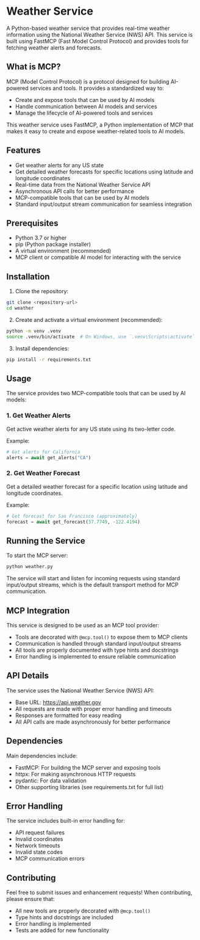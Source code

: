 # Weather Service

A Python-based weather service that provides real-time weather information using the National Weather Service (NWS) API. This service is built using FastMCP (Fast Model Control Protocol) and provides tools for fetching weather alerts and forecasts.

## What is MCP?

MCP (Model Control Protocol) is a protocol designed for building AI-powered services and tools. It provides a standardized way to:
- Create and expose tools that can be used by AI models
- Handle communication between AI models and services
- Manage the lifecycle of AI-powered tools and services

This weather service uses FastMCP, a Python implementation of MCP that makes it easy to create and expose weather-related tools to AI models.

## Features

- Get weather alerts for any US state
- Get detailed weather forecasts for specific locations using latitude and longitude coordinates
- Real-time data from the National Weather Service API
- Asynchronous API calls for better performance
- MCP-compatible tools that can be used by AI models
- Standard input/output stream communication for seamless integration

## Prerequisites

- Python 3.7 or higher
- pip (Python package installer)
- A virtual environment (recommended)
- MCP client or compatible AI model for interacting with the service

## Installation

1. Clone the repository:
```bash
git clone <repository-url>
cd weather
```

2. Create and activate a virtual environment (recommended):
```bash
python -m venv .venv
source .venv/bin/activate  # On Windows, use `.venv\Scripts\activate`
```

3. Install dependencies:
```bash
pip install -r requirements.txt
```

## Usage

The service provides two MCP-compatible tools that can be used by AI models:

### 1. Get Weather Alerts
Get active weather alerts for any US state using its two-letter code.

Example:
```python
# Get alerts for California
alerts = await get_alerts("CA")
```

### 2. Get Weather Forecast
Get a detailed weather forecast for a specific location using latitude and longitude coordinates.

Example:
```python
# Get forecast for San Francisco (approximately)
forecast = await get_forecast(37.7749, -122.4194)
```

## Running the Service

To start the MCP server:

```bash
python weather.py
```

The service will start and listen for incoming requests using standard input/output streams, which is the default transport method for MCP communication.

## MCP Integration

This service is designed to be used as an MCP tool provider:
- Tools are decorated with `@mcp.tool()` to expose them to MCP clients
- Communication is handled through standard input/output streams
- All tools are properly documented with type hints and docstrings
- Error handling is implemented to ensure reliable communication

## API Details

The service uses the National Weather Service (NWS) API:
- Base URL: https://api.weather.gov
- All requests are made with proper error handling and timeouts
- Responses are formatted for easy reading
- All API calls are made asynchronously for better performance

## Dependencies

Main dependencies include:
- FastMCP: For building the MCP server and exposing tools
- httpx: For making asynchronous HTTP requests
- pydantic: For data validation
- Other supporting libraries (see requirements.txt for full list)

## Error Handling

The service includes built-in error handling for:
- API request failures
- Invalid coordinates
- Network timeouts
- Invalid state codes
- MCP communication errors

## Contributing

Feel free to submit issues and enhancement requests! When contributing, please ensure that:
- All new tools are properly decorated with `@mcp.tool()`
- Type hints and docstrings are included
- Error handling is implemented
- Tests are added for new functionality
